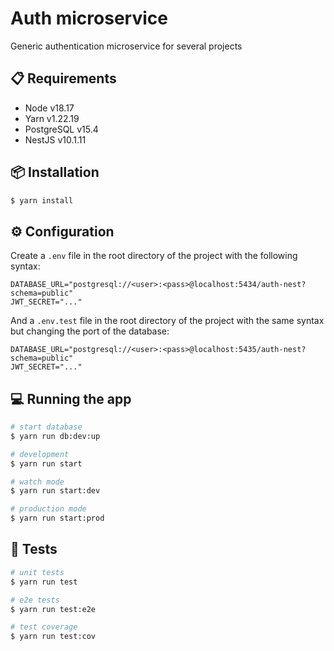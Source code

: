 # Auth microservice

Generic authentication microservice for several projects

## 📋 Requirements

- Node v18.17
- Yarn v1.22.19
- PostgreSQL v15.4
- NestJS v10.1.11

## 📦 Installation

```bash
$ yarn install
```

## ⚙️ Configuration

Create a `.env` file in the root directory of the project with the following syntax:

```
DATABASE_URL="postgresql://<user>:<pass>@localhost:5434/auth-nest?schema=public"
JWT_SECRET="..."
```

And a `.env.test` file in the root directory of the project with the same syntax but changing the port of the database:

```
DATABASE_URL="postgresql://<user>:<pass>@localhost:5435/auth-nest?schema=public"
JWT_SECRET="..."
```

## 💻 Running the app

```bash
# start database
$ yarn run db:dev:up

# development
$ yarn run start

# watch mode
$ yarn run start:dev

# production mode
$ yarn run start:prod
```

## 🧪 Tests

```bash
# unit tests
$ yarn run test

# e2e tests
$ yarn run test:e2e

# test coverage
$ yarn run test:cov
```
